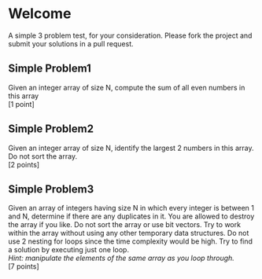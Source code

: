 # Welcome
A simple 3 problem test, for your consideration. Please fork the project and submit your solutions in a pull request.

## Simple Problem1
Given an integer array of size N, compute the sum of all even numbers in this array  
[1 point]


## Simple Problem2
Given an integer array of size N, identify the largest 2 numbers in this array. Do not sort the 
array.  
[2 points]

## Simple Problem3
Given an array of integers having size N in which every integer is between 1 and N, determine if there are any 
duplicates in it. You are allowed to destroy the array if you like. Do not sort the array or use 
bit vectors. Try to work within the array without using any other temporary data structures. Do 
not use 2 nesting for loops since the time complexity would be high. Try to find a solution by 
executing just one loop.  
_Hint: manipulate the elements of the same array as you loop through._  
[7 points]

